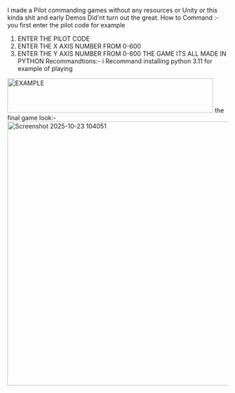 I made a Pilot commanding games without any resources or Unity or this kinda shit and early Demos Did'nt turn out the great.
How to Command :-
you first enter the pilot code for example 
1. ENTER THE PILOT CODE
2. ENTER THE X AXIS NUMBER FROM 0-600
3. ENTER THE Y AXIS NUMBER FROM 0-600
THE GAME ITS ALL MADE IN PYTHON
Recommandtions:-
i Recommand installing python 3.11
for example of playing

<img width="469" height="78" alt="EXAMPLE" src="https://github.com/user-attachments/assets/578c5d23-1b2f-4fc2-a6c9-b0dd89cc5166" />
the final game look:-
<img width="999" height="601" alt="Screenshot 2025-10-23 104051" src="https://github.com/user-attachments/assets/d91836d4-7f9f-498f-868d-e2f1d368ba0f" />
